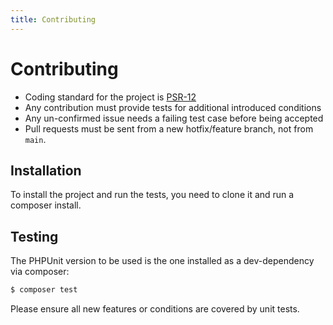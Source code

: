 ```yaml
---
title: Contributing
---
```


# Contributing

* Coding standard for the project is [PSR-12](https://github.com/php-fig/fig-standards/blob/master/accepted/PSR-12-extended-coding-style-guide.md)
* Any contribution must provide tests for additional introduced conditions
* Any un-confirmed issue needs a failing test case before being accepted
* Pull requests must be sent from a new hotfix/feature branch, not from `main`.

## Installation

To install the project and run the tests, you need to clone it and run a composer install.

## Testing

The PHPUnit version to be used is the one installed as a dev-dependency via composer:

```sh
$ composer test
```

Please ensure all new features or conditions are covered by unit tests.